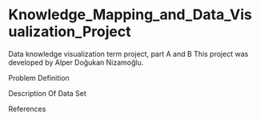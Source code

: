 # Knowledge_Mapping_and_Data_Visualization_Project
Data knowledge visualization term project, part A and B
This project was developed by Alper Doğukan Nizamoğlu.

Problem Definition









Description Of Data Set








References
